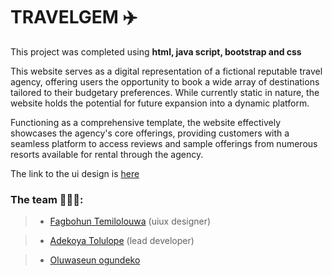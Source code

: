 # TRAVELGEM ✈️

This project was completed using <b>html, java script, bootstrap and css</b>

This website serves as a digital representation of a fictional reputable travel agency, offering users the opportunity to book a wide array of destinations tailored to their budgetary preferences. While currently static in nature, the website holds the potential for future expansion into a dynamic platform.

Functioning as a comprehensive template, the website effectively showcases the agency's core offerings, providing customers with a seamless platform to access reviews and sample offerings from numerous resorts available for rental through the agency.

The link to the ui design is [ here](https://www.behance.net/fagbohutemilol)

### The team 🧑‍🤝‍🧑:

>* [Fagbohun Temilolouwa](https://www.behance.net/gallery/169519183/Travelgem) (uiux designer)

>* [Adekoya Tolulope](https://github.com/Tolulope-Adekoya) (lead developer)

>* [Oluwaseun ogundeko](https://github.com/iamunik)

